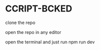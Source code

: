 # CCRIPT-BCKED

clone the repo

open the repo in any editor 

open the terminal and just run npm run dev
